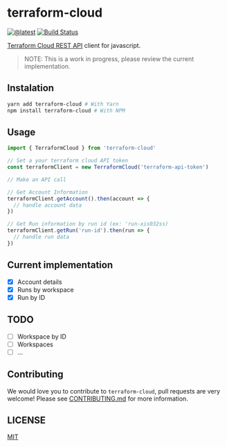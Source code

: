 # terraform-cloud

[![@latest](https://img.shields.io/npm/v/terraform-cloud.svg)](https://www.npmjs.com/package/terraform-cloud)
[![Build Status](https://github.com/mijailr/terraform-cloud/workflows/Test/badge.svg)](https://github.com/mijailr/terraform-cloud/actions?query=workflow%3ATest+branch%3Amaster)

[Terraform Cloud REST API](https://www.terraform.io/docs/cloud/api/index.html) client for javascript.

> NOTE: This is a work in progress, please review the current implementation.

## Instalation

```sh
yarn add terraform-cloud # With Yarn
npm install terraform-cloud # With NPM
```

## Usage

```ts
import { TerraformCloud } from 'terraform-cloud'

// Set a your terraform cloud API token
const terraformClient = new TerraformCloud('terraform-api-token')

// Make an API call

// Get Account Information
terraformClient.getAccount().then(account => {
  // handle account data
})

// Get Run information by run id (ex: 'run-xis032ss)
terraformClient.getRun('run-id').then(run => {
  // handle run data
})
```

## Current implementation

- [x] Account details
- [x] Runs by workspace
- [x] Run by ID

## TODO

- [ ] Workspace by ID
- [ ] Workspaces
- [ ] ...

## Contributing

We would love you to contribute to `terraform-cloud`, pull requests are very welcome! Please see [CONTRIBUTING.md](CONTRIBUTING.md) for more information.

## LICENSE

[MIT](LICENSE)

